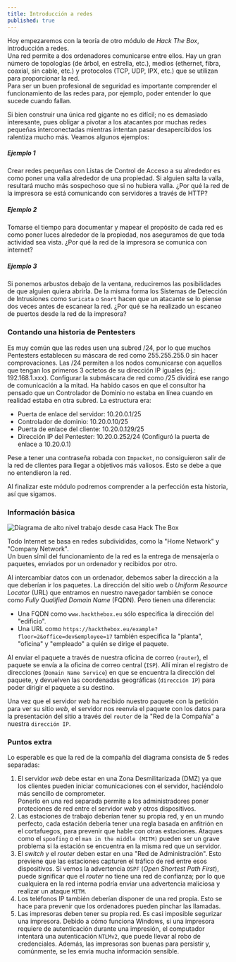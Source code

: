 ```yaml
---
title: Introducción a redes
published: true
---
```


Hoy empezaremos con la teoría de otro módulo de _Hack The Box_, introducción a redes.  
Una red permite a dos ordenadores comunicarse entre ellos. Hay un gran número de topologías (de árbol, en estrella, etc.), medios (ethernet, fibra, coaxial, sin cable, etc.) y 
protocolos (TCP, UDP, IPX, etc.) que se utilizan para proporcionar la red.  
Para ser un buen profesional de seguridad es importante comprender el funcionamiento de las redes para, por ejemplo, poder entender lo que sucede cuando fallan.  

Si bien construir una única red gigante no es difícil; no es demasiado interesante, pues obligar a pivotar a los atacantes por muchas redes pequeñas interconectadas mientras 
intentan pasar desapercibidos los ralentiza mucho más. Veamos algunos ejemplos:

##### [](#header-1)Ejemplo 1

Crear redes pequeñas con Listas de Control de Acceso a su alrededor es como poner una valla alrededor de una propiedad. Si alguien salta la valla, resultará mucho más sospechoso
que si no hubiera valla. ¿Por qué la red de la impresora se está comunicando con servidores a través de HTTP?

##### [](#header-2)Ejemplo 2

Tomarse el tiempo para documentar y mapear el propósito de cada red es como poner luces alrededor de la propiedad, nos aseguramos de que toda actividad sea vista. ¿Por qué la red
de la impresora se comunica con internet?

##### [](#header-3)Ejemplo 3

Si ponemos arbustos debajo de la ventana, reduciremos las posibilidades de que alguien quiera abrirla. De la misma forma los Sistemas de Detección de Intrusiones como `Suricata` o 
`Snort` hacen que un atacante se lo piense dos veces antes de escanear la red. ¿Por qué se ha realizado un escaneo de puertos desde la red de la impresora?

### [](#header-4)Contando una historia de Pentesters

Es muy común que las redes usen una subred /24, por lo que muchos Pentesters establecen su máscara de red como 255.255.255.0 sin hacer comprovaciones. Las /24 permiten a los nodos 
comunicarse con aquellos que tengan los primeros 3 octetos de su dirección IP iguales (ej.: 192.168.1.xxx). Configurar la submáscara de red como /25 dividirá ese rango de
comunicación a la mitad. Ha habido casos en que el consultor ha pensado que un Controlador de Dominio no estaba en línea cuando en realidad estaba en otra subred. La estructura era:  
* Puerta de enlace del servidor: 10.20.0.1/25
* Controlador de dominio: 10.20.0.10/25
* Puerta de enlace del cliente: 10.20.0.129/25
* Dirección IP del Pentester: 10.20.0.252/24 (Configuró la puerta de enlace a 10.20.0.1)

Pese a tener una contraseña robada con `Impacket`, no consiguieron salir de la red de clientes para llegar a objetivos más valiosos. Esto se debe a que no entendieron la red.  

Al finalizar este módulo podremos comprender a la perfección esta historia, así que sigamos.

### [](#header-5)Información básica

![Diagrama de alto nivel trabajo desde casa _Hack The Box_](https://academy.hackthebox.com/storage/modules/34/redesigned/net_overview.png)

Todo Internet se basa en redes subdivididas, como la "Home Network" y "Company Network".  
Un buen símil del funcionamiento de la red es la entrega de mensajería o paquetes, enviados por un ordenador y recibidos por otro.

Al intercambiar datos con un ordenador, debemos saber la dirección a la que deberían ir los paquetes. La dirección del sitio web o _Uniform Resource Locator_ (URL) que entramos en 
nuestro navegador también se conoce como _Fully Qualified Domain Name_ (FQDN). Pero tienen una diferencia:
* Una FQDN como `www.hackthebox.eu` sólo especifica la dirección del "edificio".
* Una URL como `https://hackthebox.eu/example?floor=2&office=dev&employee=17` también especifica la "planta", "oficina" y "empleado" a quién se dirige el paquete.

Al enviar el paquete a través de nuestra oficina de correo (`router`), el paquete se envía a la oficina de correo central (`ISP`). Allí miran el registro de direcciones (`Domain Name
Service`) en que se encuentra la dirección del paquete, y devuelven las coordenadas geográficas (`dirección IP`) para poder dirigir el paquete a su destino.

Una vez que el servidor *web* ha recibido nuestro paquete con la petición para ver su sitio *web*, el servidor nos reenvía el paquete con los datos para la presentación del
sitio a través del `router` de la "Red de la Compañía" a nuestra `dirección IP`.

### [](#header-6)Puntos extra

Lo esperable es que la red de la compañía del diagrama consista de 5 redes separadas:
1. El servidor *web* debe estar en una Zona Desmilitarizada (DMZ) ya que los clientes pueden iniciar comunicaciones con el servidor, haciéndolo más sencillo de comprometer.  
Ponerlo en una red separada permite a los administradores poner proteciones de red entre el servidor *web* y otros dispositivos.
2. Las estaciones de trabajo deberían tener su propia red, y en un mundo perfecto, cada estación debería tener una regla basada en anfitrión en el cortafuegos, para 
prevenir que hable con otras estaciones. Ataques como el `spoofing` o el `man in the middle (MITM)` pueden ser un grave problema si la estación se encuentra en la misma red que
un servidor.
3. El *switch* y el *router* deben estar en una "Red de Administración". Esto previene que las estaciones capturen el tráfico de red entre esos dispositivos. Si vemos la 
advertencia `OSPF` (*Open Shortest Path First*), puede significar que el *router* no tiene una red de confianza; por lo que cualquiera en la red interna podría enviar una
advertencia maliciosa y realizar un ataque `MITM`.
4. Los teléfonos IP también deberían disponer de una red propia. Esto se hace para prevenir que los ordenadores pueden pinchar las llamadas.
5. Las impresoras deben tener su propia red. Es casi imposible segurizar una impresora. Debido a cómo funciona Windows, si una impresora requiere de autenticación durante una
impresión, el computador intentará una autenticación `NTLMv2`, que puede llevar al robo de credenciales. Además, las impresoras son buenas para persistir y, comúnmente, se les
envía mucha información sensible.

